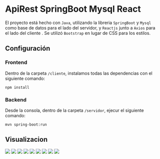 # ApiRest SpringBoot Mysql React

El proyecto está hecho con `Java`, utilizando la libreria `SpringBoot` y `Mysql` como base de datos para el lado del servidor, y `Reactjs` junto a `Axios` para el lado del cliente . Se utilizó `Bootstrap` en lugar de CSS para los estilos.


## Configuración

### Frontend

Dentro de la carpeta `/cliente`, instalamos todas las dependencias con el siguiente comando:
``` 
npm install
```


### Backend
Desde la consola, dentro de la carpeta `/servidor`, ejecur el siguiente comando:
```
mvn spring-boot:run
```

## Visualizacion

<img src="https://user-images.githubusercontent.com/65865555/117055498-957c9e00-acf1-11eb-8162-fe201c5904bb.png" >

<img src="https://user-images.githubusercontent.com/65865555/117055494-957c9e00-acf1-11eb-8846-0e33d48ab149.png" >

<img src="https://user-images.githubusercontent.com/65865555/117055492-94e40780-acf1-11eb-9729-d753d0db2b97.png" >

<img src="https://user-images.githubusercontent.com/65865555/117055481-93b2da80-acf1-11eb-8805-2c49bea04984.png" >

<img src="https://user-images.githubusercontent.com/65865555/117055499-96153480-acf1-11eb-80c6-2d6300dee08c.png" >

<img src="https://user-images.githubusercontent.com/65865555/117055501-96153480-acf1-11eb-95ac-d4298351cd29.png" >

<img src="https://user-images.githubusercontent.com/65865555/117055489-94e40780-acf1-11eb-8794-a20b8f1f9af5.png" >

<img src="https://user-images.githubusercontent.com/65865555/117055485-944b7100-acf1-11eb-8a58-efcd6308bf13.png" >

<img src="https://user-images.githubusercontent.com/65865555/117055487-944b7100-acf1-11eb-9e56-6dd3c1f4d2d2.png" >
